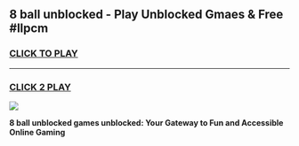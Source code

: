 
## 8 ball unblocked - Play Unblocked Gmaes & Free #llpcm
<h3>
<a href="https://news.freeplayer.one?title=8_ball_unblocked&ref=24F">CLICK TO PLAY</a></h3>
<hr>

<h3>
<a href="https://news.freeplayer.one?title=8_ball_unblocked&ref=24F">CLICK 2 PLAY</a>
  
</h3>

<a href="https://news.freeplayer.one?title=8_ball_unblocked&ref=24F/"><img src="https://clearcache.store/games.png"></a>


**8 ball unblocked games unblocked: Your Gateway to Fun and Accessible Online Gaming**
